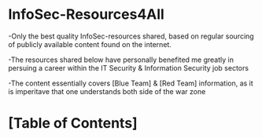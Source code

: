 # InfoSec-Resources4All
-Only the best quality InfoSec-resources shared, based on regular sourcing of publicly available content found on the internet.

-The resources shared below have personally benefited me greatly in persuing a career within the IT Security & Information Security job sectors

-The content essentially covers [Blue Team] & [Red Team] information, as it is imperitave that one understands both side of the war zone

# [Table of Contents]
